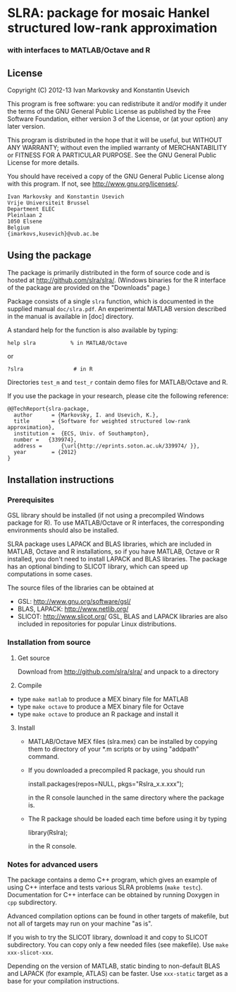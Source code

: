 SLRA: package for mosaic Hankel structured low-rank approximation 
==============================================================================
### with interfaces to MATLAB/Octave and R

License
-------

Copyright (C) 2012-13 Ivan Markovsky and Konstantin Usevich 

This program is free software: you can redistribute it and/or modify
it under the terms of the GNU General Public License as published by
the Free Software Foundation, either version 3 of the License, or
(at your option) any later version.

This program is distributed in the hope that it will be useful,
but WITHOUT ANY WARRANTY; without even the implied warranty of
MERCHANTABILITY or FITNESS FOR A PARTICULAR PURPOSE.  See the
GNU General Public License for more details.

You should have received a copy of the GNU General Public License
along with this program.  If not, see <http://www.gnu.org/licenses/>.

    Ivan Markovsky and Konstantin Usevich
    Vrije Universiteit Brussel
    Department ELEC
    Pleinlaan 2
    1050 Elsene
    Belgium
    {imarkovs,kusevich}@vub.ac.be



Using the package
-----------------

The package is primarily distributed in the form of source code and is hosted 
at <http://github.com/slra/slra/>. (Windows binaries for the R interface of 
the package are provided on the "Downloads" page.)

Package consists of a single `slra` function, which is documented in the
supplied manual `doc/slra.pdf`. An experimental MATLAB version described
in the manual is available in [doc] directory.

A standard help for the function is also available by typing:

    help slra			% in MATLAB/Octave
    
or    

    ?slra				 # in R

Directories `test_m` and `test_r` contain demo files for MATLAB/Octave and R.

If you use the package in your research, please cite the following reference:

    @@TechReport{slra-package,
      author      = {Markovsky, I. and Usevich, K.},
      title       = {Software for weighted structured low-rank approximation},
      institution =  {ECS, Univ. of Southampton},
      number = 	 {339974},
      address =      {\url{http://eprints.soton.ac.uk/339974/ }},
      year        = {2012}
    }


Installation instructions
-------------------------


### Prerequisites

GSL library should be installed (if not using a precompiled Windows package
for R). To use MATLAB/Octave or R interfaces, the corresponding environments
should also be installed.

SLRA package uses LAPACK and BLAS libraries, which are included in MATLAB, 
Octave and R installations, so if you have MATLAB, Octave or R installed, you 
don't need to install LAPACK and BLAS libraries. The package has an optional 
binding to SLICOT library, which can speed up computations in some cases.

The source files of the libraries can be obtained at
* GSL: <http://www.gnu.org/software/gsl/>
* BLAS, LAPACK: <http://www.netlib.org/>
* SLICOT: <http://www.slicot.org/>
GSL, BLAS and LAPACK libraries are also included in repositories for popular 
Linux distributions.

### Installation from source

1. Get source

   Download from <http://github.com/slra/slra/> and unpack to a directory

2. Compile
* type `make matlab` to produce a MEX binary file for MATLAB
* type `make octave` to produce a MEX binary file for Octave
* type `make octave` to produce an R package and install it 

3. Install
   * MATLAB/Octave MEX files (slra.mex<xxx>) can be installed by copying them
     to directory of your *.m scripts or by using "addpath" command.
  
   * If you downloaded a precompiled R package, you should run
  
        install.packages(repos=NULL, pkgs="Rslra_x.x.xxx"); 
  
     in the R console launched in the same directory where the package is.
  
   * The R package should be loaded each time before using it by typing

        library(Rslra);

     in the R console.
    

### Notes for advanced users

The package contains a demo C++ program, which gives an example of using 
C++ interface and tests various SLRA problems (`make testc`). 
Documentation for C++ interface can be obtained by running Doxygen
in `cpp` subdirectory.

Advanced compilation options can be found in other targets of makefile, but
not all of targets may run on your machine "as is".

If you wish to try the SLICOT library, download it and copy to SLICOT
subdirectory. You can copy only a few needed files (see makefile). 
Use  `make xxx-slicot-xxx`.

Depending on the version of MATLAB, static binding to non-default 
BLAS and LAPACK (for example, ATLAS) can be faster. Use `xxx-static` target as
a base for your compilation instructions.
